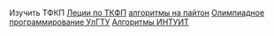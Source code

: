 Изучить ТФКП
[Леции по ТКФП](https://www.youtube.com/watch?v=In_LXhEJnRk)
[алгоритмы на пайтон](https://it.kgsu.ru/)
[Олимпиадное программирование УлГТУ](https://www.youtube.com/@op_ulstu/playlists)
[Алгоритмы ИНТУИТ](https://intuit.ru/studies/courses/975/311/info)